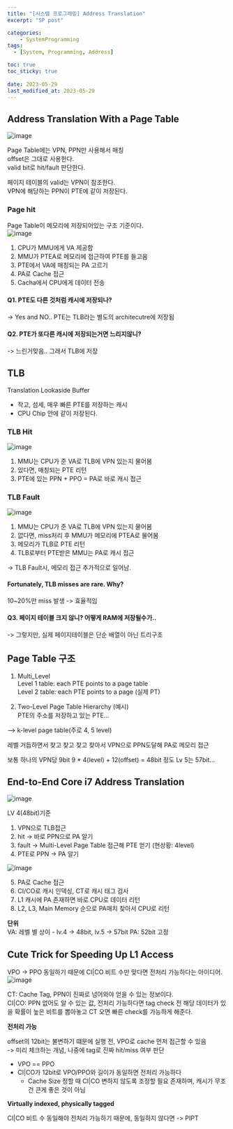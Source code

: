 ```yaml
---
title: "[시스템 프로그래밍] Address Translation"
excerpt: "SP post"

categories:
    - SystemProgramming
tags:
  - [System, Programming, Address]

toc: true
toc_sticky: true
 
date: 2023-05-29
last_modified_at: 2023-05-29
---
```


## Address Translation With a Page Table
![image](https://github.com/ssoxong/ssoxong.github.io/assets/112956015/b20a5b4e-27b7-4c6a-8cc5-2d5c298b36bc)


Page Table에는 VPN, PPN만 사용해서 매칭  
offset은 그대로 사용한다.  
valid bit로 hit/fault 판단한다.   

페이지 테이블의 valid는 VPN이 참조한다.  
VPN에 해당하는 PPN이 PTE에 같이 저장된다.  


### Page hit
Page Table이 메모리에 저장되어있는 구조 기준이다.  
![image](https://github.com/ssoxong/ssoxong.github.io/assets/112956015/4bedf73a-372c-4d16-b811-0943e1618f50)  

1. CPU가 MMU에게 VA 제공함
2. MMU가 PTEA로 메모리에 접근하여 PTE를 들고옴
3. PTE에서 VA에 매칭되는 PA 고르기
4. PA로 Cache 접근
5. Cacha에서 CPU에게 데이터 전송


#### Q1. PTE도 다른 것처럼 캐시에 저장되나?
-> Yes and NO.. PTE는 TLB라는 별도의 architecutre에 저장됨


#### Q2. PTE가 또다른 캐시에 저장되는거면 느리지않니?
-> 느린거맞음.. 그래서 TLB에 저장


## TLB
Translation Lookaside Buffer
- 작고, 섬세, 매우 빠른 PTE를 저장하는 캐시
- CPU Chip 안에 같이 저장된다.


### TLB Hit
![image](https://github.com/ssoxong/ssoxong.github.io/assets/112956015/677e8d65-2ec8-463b-9153-8efdd460e9c3)

1. MMU는 CPU가 준 VA로 TLB에 VPN 있는지 물어봄
2. 있다면, 매칭되는 PTE 리턴
3. PTE에 있는 PPN + PPO = PA로 바로 캐시 접근


### TLB Fault
![image](https://github.com/ssoxong/ssoxong.github.io/assets/112956015/17d6653f-d862-4f58-81a7-16a9fdb24675)

1. MMU는 CPU가 준 VA로 TLB에 VPN 있는지 물어봄
2. 없다면, miss처리 후 MMU가 메모리에 PTEA로 물어봄
3. 메모리가 TLB로 PTE 리턴
4. TLB로부터 PTE받은 MMU는 PA로 캐시 접근

-> TLB Fault시, 메모리 접근 추가적으로 일어남.


#### Fortunately, TLB misses are rare. Why?
10~20%만 miss 발생 -> 효율적임


#### Q3. 페이지 테이블 크지 않니? 어떻게 RAM에 저장될수가..
-> 그렇지만, 실제 페이지테이블은 단순 배열이 아닌 트리구조


## Page Table 구조
1. Multi_Level  
    Level 1 table: each PTE points to a page table  
    Level 2 table: each PTE points to a page (실제 PT)  


2. Two-Level Page Table Hierarchy (예시)  
    PTE의 주소를 저장하고 있는 PTE...

--> k-level page table(주로 4, 5 level)  

레벨 거듭하면서 찾고 찾고 찾고 찾아서 VPN으로 PPN도달해 PA로 메모리 접근  


보통 하나의 VPN당 9bit
9 * 4(level) + 12(offset) = 48bit 정도
Lv 5는 57bit...


## End-to-End Core i7 Address Translation
![image](https://github.com/ssoxong/ssoxong.github.io/assets/112956015/395a1b20-cd6f-463b-b19f-1336b075df50)

LV 4(48bit)기준


1. VPN으로 TLB접근
2. hit -> 바로 PPN으로 PA 알기
3. fault -> Multi-Level Page Table 접근해 PTE 얻기 (현상황: 4level)
4. PTE로 PPN -> PA 알기

![image](https://github.com/ssoxong/ssoxong.github.io/assets/112956015/f6567f7f-042a-4820-bac0-96dc625d6db7)

5. PA로 Cache 접근
6. CI/CO로 캐시 인덱싱, CT로 캐시 태그 검사
7. L1 캐시에 PA 존재하면 바로 CPU로 데이터 리턴
8. L2, L3, Main Memory 순으로 PA매치 찾아서 CPU로 리턴


**단위**  
VA: 레벨 별 상이 - lv.4 -> 48bit, lv.5 -> 57bit
PA: 52bit 고정


## Cute Trick for Speeding Up L1 Access
VPO -> PPO 동일하기 때문에 CI|CO 비트 수만 맞다면 전처리 가능하다는 아이디어.   
![image](https://github.com/ssoxong/ssoxong.github.io/assets/112956015/bbc89700-f114-4385-8b34-e77a6ef4b71b)


CT: Cache Tag, PPN이 진짜로 넘어와야 얻을 수 있는 정보이다.  
CI|CO: PPN 없어도 알 수 있는 값, 전처리 가능하다면 tag check 전 해당 데이터가 있을 확률이 높은 비트를 뽑아놓고 CT 오면 빠른 check를 가능하게 해준다.   


**전처리 가능**    

offset의 12bit는 불변하기 떄문에 실행 전, VPO로 cache 먼저 접근할 수 있음  
-> 미리 체크하는 개념, 나중에 tag로 진짜 hit/miss 여부 판단

- VPO == PPO   
- CI|CO가 12bit로 VPO/PPO와 길이가 동일하면 전처리 가능하다
    - Cache Size 정할 때 CI|CO 변하지 않도록 조정할 필요 존재하며, 캐시가 무조건 큰게 좋은 것이 아님


**Virtually indexed, physically tagged**  

CI|CO 비트 수 동일해야 전처리 가능하기 때문에, 동일하지 않다면 -> PIPT